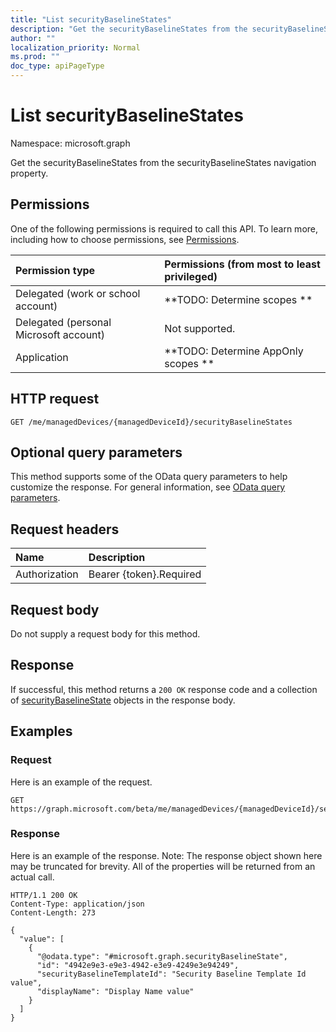 ```yaml
---
title: "List securityBaselineStates"
description: "Get the securityBaselineStates from the securityBaselineStates navigation property."
author: ""
localization_priority: Normal
ms.prod: ""
doc_type: apiPageType
---
```


# List securityBaselineStates

Namespace: microsoft.graph

Get the securityBaselineStates from the securityBaselineStates navigation property.

## Permissions
One of the following permissions is required to call this API. To learn more, including how to choose permissions, see [Permissions](/concepts/permissions-reference.md).

|Permission type|Permissions (from most to least privileged)|
|:---|:---|
|Delegated (work or school account)|**TODO: Determine scopes **|
|Delegated (personal Microsoft account)|Not supported.|
|Application|**TODO: Determine AppOnly scopes **|

## HTTP request
<!-- {
  "blockType": "ignored"
}
-->
``` http
GET /me/managedDevices/{managedDeviceId}/securityBaselineStates
```

## Optional query parameters
This method supports some of the OData query parameters to help customize the response. For general information, see [OData query parameters](/graph/query-parameters).

## Request headers
|Name|Description|
|:---|:---|
|Authorization|Bearer {token}.Required|

## Request body
Do not supply a request body for this method.

## Response
If successful, this method returns a `200 OK` response code and a collection of [securityBaselineState](../resources/securitybaselinestate.md) objects in the response body.

## Examples

### Request
Here is an example of the request.
<!-- {
  "blockType": "request",
  "name": "get_securitybaselinestate"
}
-->
``` http
GET https://graph.microsoft.com/beta/me/managedDevices/{managedDeviceId}/securityBaselineStates
```

### Response
Here is an example of the response. Note: The response object shown here may be truncated for brevity. All of the properties will be returned from an actual call.
<!-- {
  "blockType": "response",
  "truncated": true,
  "@odata.type": "collection(microsoft.graph.securitybaselinestate)"
}
-->
``` http
HTTP/1.1 200 OK
Content-Type: application/json
Content-Length: 273

{
  "value": [
    {
      "@odata.type": "#microsoft.graph.securityBaselineState",
      "id": "4942e9e3-e9e3-4942-e3e9-4249e3e94249",
      "securityBaselineTemplateId": "Security Baseline Template Id value",
      "displayName": "Display Name value"
    }
  ]
}
```

